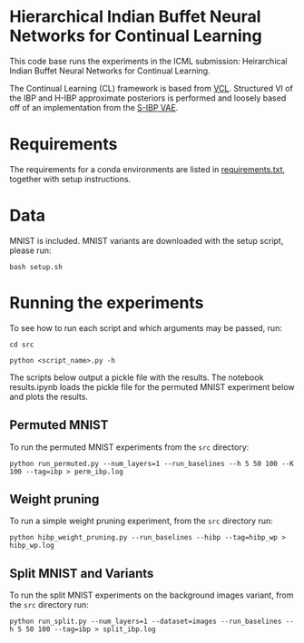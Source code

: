 # Hierarchical Indian Buffet Neural Networks for Continual Learning

This code base runs the experiments in the ICML submission: Heirarchical Indian Buffet Neural Networks for Continual Learning.

The Continual Learning (CL) framework is based from [VCL](https://github.com/nvcuong/variational-continual-learning/tree/master/ddm). 
Structured VI of the IBP and H-IBP approximate posteriors is performed and loosely based off of an implementation from the [S-IBP VAE](https://github.com/rachtsingh/ibp_vae).

# Requirements

The requirements for a conda environments are listed in [requirements.txt](requirements.txt), together with setup instructions.

# Data

MNIST is included. MNIST variants are downloaded with the setup script, please run:
 
`bash setup.sh`

# Running the experiments

To see how to run each script and which arguments may be passed, run:

`cd src`

`python <script_name>.py -h`

The scripts below output a pickle file with the results. The notebook results.ipynb loads the pickle file for the permuted MNIST experiment below and plots the results.

## Permuted MNIST

To run the permuted MNIST experiments from the `src` directory:

`python run_permuted.py --num_layers=1 --run_baselines --h 5 50 100 --K 100 --tag=ibp > perm_ibp.log`

## Weight pruning

To run a simple weight pruning experiment, from the `src` directory run:

`python hibp_weight_pruning.py --run_baselines --hibp --tag=hibp_wp > hibp_wp.log`

## Split MNIST and Variants

To run the split MNIST experiments on the background images variant, from the `src` directory run:

`python run_split.py --num_layers=1 --dataset=images --run_baselines --h 5 50 100 --tag=ibp > split_ibp.log`